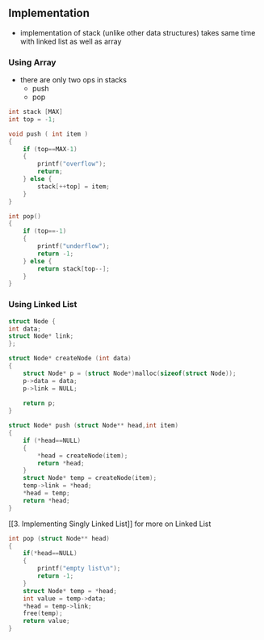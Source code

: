 ## Implementation

- implementation of stack (unlike other data structures) takes same time with linked list as well as array
### Using Array
- there are only two ops in stacks
	- push
	- pop
```c
int stack [MAX]
int top = -1;

void push ( int item )
{
	if (top==MAX-1)
	{
		printf("overflow");
		return;
	} else {
		stack[++top] = item;
	}
}

int pop()
{
	if (top==-1)
	{
		printf("underflow");
		return -1;
	} else {
		return stack[top--];
	}
}
```

### Using Linked List
```c
struct Node {
int data;
struct Node* link;
};

struct Node* createNode (int data)
{
	struct Node* p = (struct Node*)malloc(sizeof(struct Node));
	p->data = data;
	p->link = NULL;
	
	return p;
}

struct Node* push (struct Node** head,int item)
{
	if (*head==NULL)
	{
		*head = createNode(item);
		return *head;
	}
	struct Node* temp = createNode(item);
	temp->link = *head;
	*head = temp;
	return *head;
}
```

[[3. Implementing Singly Linked List]] for more on Linked List

```c
int pop (struct Node** head)
{
    if(*head==NULL)
    {
	    printf("empty list\n");
	    return -1;
    }
    struct Node* temp = *head;
    int value = temp->data;
    *head = temp->link;
    free(temp);
    return value;
}
```

